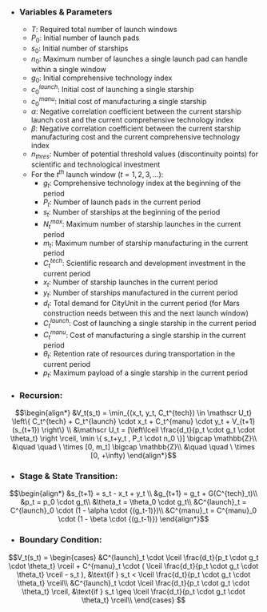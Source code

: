 - ### **Variables & Parameters**
	- $T$: Required total number of launch windows
	- $P_0$: Initial number of launch pads
	- $s_0$: Initial number of starships
	- $n_0$: Maximum number of launches a single launch pad can handle within a single window
	- $g_0$: Initial comprehensive technology index
	- $c^{launch}_0$: Initial cost of launching a single starship
	- $c^{manu}_0$: Initial cost of manufacturing a single starship
	- $\alpha$: Negative correlation coefficient between the current starship launch cost and the current comprehensive technology index
	- $\beta$: Negative correlation coefficient between the current starship manufacturing cost and the current comprehensive technology index
	- $n_{thres}$: Number of potential threshold values (discontinuity points) for scientific and technological investment
	- For the $t^{th}$ launch window ($t=1,2,3,...$):
		- $g_t$: Comprehensive technology index at the beginning of the period
		- $P_t$: Number of launch pads in the current period
		- $s_t$: Number of starships at the beginning of the period
		- $N^{max}_t$: Maximum number of starship launches in the current period
		- $m_t$: Maximum number of starship manufacturing in the current period
		- $C^{tech}_t$: Scientific research and development investment in the current period
		- $x_t$: Number of starship launches in the current period
		- $y_t$: Number of starships manufactured in the current period
		- $d_t$: Total demand for CityUnit in the current period (for Mars construction needs between this and the next launch window)
		- $C^{launch}_t$: Cost of launching a single starship in the current period
		- $C^{manu}_t$: Cost of manufacturing a single starship in the current period
		- $\theta_t$: Retention rate of resources during transportation in the current period
		- $p_t$: Maximum payload of a single starship in the current period

- ### **Recursion**:
```math
\begin{align*} 
&V_t(s_t) = \min_{(x_t, y_t, C_t^{tech}) \in \mathscr U_t} \left\{ C_t^{tech} + C_t^{launch} \cdot x_t + C_t^{manu} \cdot y_t + V_{t+1} (s_{t+1}) \right\} \\ 
&\mathscr U_t = [\left\lceil \frac{d_t}{p_t \cdot g_t \cdot \theta_t} \right \rceil, \min \{ s_t+y_t , P_t \cdot n_0 \}] \bigcap \mathbb{Z}\\
&\quad \quad \ \times [0, m_t] \bigcap \mathbb{Z}\\
&\quad \quad \ \times [0, +\infty)
\end{align*}
```


- ### **Stage & State Transition**:
```math
\begin{align*}
&s_{t+1} = s_t - x_t + y_t \\
&g_{t+1} = g_t + G(C^{tech}_t)\\
&p_t = p_0 \cdot g_t\\
&\theta_t = \theta_0 \cdot g_t\\
&C^{launch}_t = C^{launch}_0 \cdot (1 - \alpha \cdot {(g_t-1)})\\
&C^{manu}_t = C^{manu}_0 \cdot (1 - \beta \cdot {(g_t-1)})
\end{align*}
```


- ### **Boundary Condition**: 
```math
V_t(s_t) = 
\begin{cases} 
&C^{launch}_t \cdot \lceil \frac{d_t}{p_t \cdot g_t \cdot \theta_t} \rceil + C^{manu}_t \cdot ( \lceil \frac{d_t}{p_t \cdot g_t \cdot \theta_t} \rceil - s_t ), &\text{if } s_t < \lceil \frac{d_t}{p_t \cdot g_t \cdot \theta_t} \rceil\\ 
&C^{launch}_t \cdot \lceil \frac{d_t}{p_t \cdot g_t \cdot \theta_t} \rceil, &\text{if } s_t \geq \lceil \frac{d_t}{p_t \cdot g_t \cdot \theta_t} \rceil\\
\end{cases} 
```
